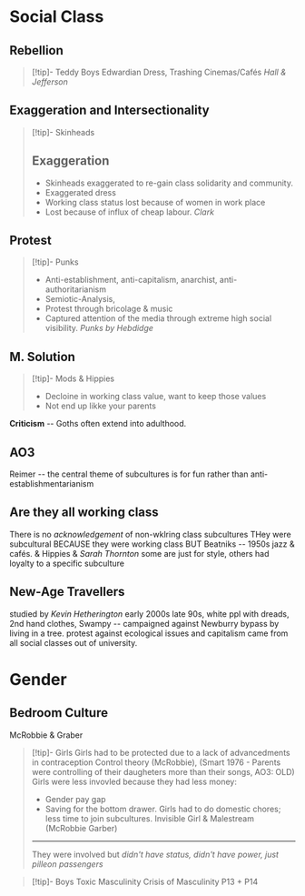 # Social Class

## Rebellion
> [!tip]- Teddy Boys
> Edwardian Dress,
> Trashing Cinemas/Cafés
> *Hall & Jefferson*



## Exaggeration and Intersectionality

> [!tip]- Skinheads
> ## Exaggeration
> - Skinheads exaggerated to re-gain class solidarity and community.
> - Exaggerated dress
> - Working class status lost because of women in work place
> - Lost because of influx of cheap labour.
> *Clark*

## Protest

> [!tip]- Punks
> - Anti-establishment, anti-capitalism, anarchist, anti-authoritarianism
> - Semiotic-Analysis, 
> - Protest through bricolage & music
> - Captured attention of the media through extreme high social visibility.
> *Punks by Hebdidge*


## M. Solution

> [!tip]- Mods & Hippies
> - Decloine in working class value, want to keep those values
> - Not end up likke your parents

**Criticism** -- Goths often extend into adulthood.


## AO3
Reimer -- the central theme of subcultures is for fun rather than anti-establishmentarianism
## Are they all working class
There is no *acknowledgement* of non-wklring class subcultures
THey were subcultural BECAUSE they were working class
BUT Beatniks -- 1950s jazz & cafés. & Hippies & 
*Sarah Thornton* some are just for style, others had loyalty to a specific subculture 

## New-Age Travellers 
studied by *Kevin Hetherington* early 2000s late 90s, 
white ppl with dreads, 2nd hand clothes, 
Swampy -- campaigned against Newburry bypass by living in a tree.
protest against ecological issues and capitalism
came from all social classes out of university.

# Gender

## Bedroom Culture
McRobbie & Graber

> [!tip]- Girls
> Girls had to be protected due to a lack of advancedments in contraception 
> Control theory (McRobbie), (Smart 1976 - Parents were controlling of their daugheters more than their songs, AO3: OLD)
> Girls were less invovled because they had less money:
> - Gender pay gap
> - Saving for the bottom drawer.
> Girls had to do domestic chores; less time to join subcultures.
> Invisible Girl & Malestream (McRobbie Garber)
> ---
> They were involved but *didn't have status, didn't have power, just pilleon passengers*


> [!tip]- Boys
> Toxic Masculinity
> Crisis of Masculinity
> P13 + P14
